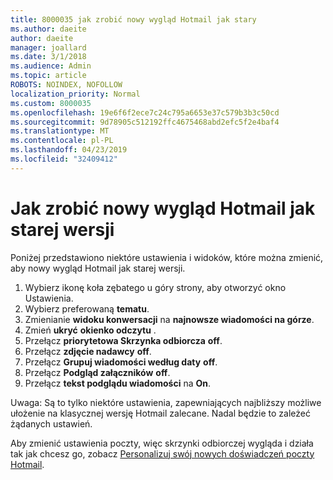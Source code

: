 ```yaml
---
title: 8000035 jak zrobić nowy wygląd Hotmail jak stary
ms.author: daeite
author: daeite
manager: joallard
ms.date: 3/1/2018
ms.audience: Admin
ms.topic: article
ROBOTS: NOINDEX, NOFOLLOW
localization_priority: Normal
ms.custom: 8000035
ms.openlocfilehash: 19e6f6f2ece7c24c795a6653e37c579b3b3c50cd
ms.sourcegitcommit: 9d78905c512192ffc4675468abd2efc5f2e4baf4
ms.translationtype: MT
ms.contentlocale: pl-PL
ms.lasthandoff: 04/23/2019
ms.locfileid: "32409412"
---
```

# <a name="how-to-make-the-new-outlookcom-look-like-the-old-version"></a>Jak zrobić nowy wygląd Hotmail jak starej wersji

Poniżej przedstawiono niektóre ustawienia i widoków, które można zmienić, aby nowy wygląd Hotmail jak starej wersji.

1. Wybierz ikonę koła zębatego u góry strony, aby otworzyć okno Ustawienia.
2. Wybierz preferowaną **tematu**.
3. Zmienianie **widoku konwersacji** na **najnowsze wiadomości na górze**.
4. Zmień **ukryć** **okienko odczytu** .
5. Przełącz **priorytetowa Skrzynka odbiorcza** **off**.
6. Przełącz **zdjęcie nadawcy** **off**. 
7. Przełącz **Grupuj wiadomości według daty** **off**. 
8. Przełącz **Podgląd załączników** **off**. 
9. Przełącz **tekst podglądu wiadomości** na **On**.

Uwaga: Są to tylko niektóre ustawienia, zapewniających najbliższy możliwe ułożenie na klasycznej wersję Hotmail zalecane. Nadal będzie to zależeć żądanych ustawień.

Aby zmienić ustawienia poczty, więc skrzynki odbiorczej wygląda i działa tak jak chcesz go, zobacz [Personalizuj swój nowych doświadczeń poczty Hotmail](https://support.office.com/article/b41c2ecb-f23c-42b3-b7f8-659646d5e58c).